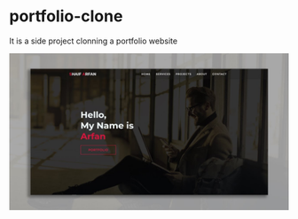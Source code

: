 # portfolio-clone

It is a side project clonning a portfolio website

<img src="https://github.com/Youssef-Gerges/portfolio-clone/blob/main/imgs/Design.jpg"/>
